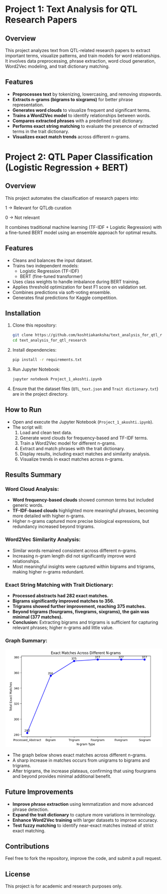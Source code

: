 # Project 1: Text Analysis for QTL Research Papers

## Overview

This project analyzes text from QTL-related research papers to extract important terms, visualize patterns, and train models for word relationships. It involves data preprocessing, phrase extraction, word cloud generation, Word2Vec modeling, and trait dictionary matching.

## Features

- **Preprocesses text** by tokenizing, lowercasing, and removing stopwords.
- **Extracts n-grams (bigrams to sixgrams)** for better phrase representation.
- **Generates word clouds** to visualize frequent and significant terms.
- **Trains a Word2Vec model** to identify relationships between words.
- **Compares extracted phrases** with a predefined trait dictionary.
- **Performs exact string matching** to evaluate the presence of extracted terms in the trait dictionary.
- **Visualizes exact match trends** across different n-grams.

# Project 2: QTL Paper Classification (Logistic Regression + BERT)
## Overview
This project automates the classification of research papers into:

1 → Relevant for QTLdb curation

0 → Not relevant

It combines traditional machine learning (TF-IDF + Logistic Regression) with a fine-tuned BERT model using an ensemble approach for optimal results.

## Features
* Cleans and balances the input dataset.
* Trains two independent models:
   * Logistic Regression (TF-IDF)
   * BERT (fine-tuned transformer)
* Uses class weights to handle imbalance during BERT training.
* Applies threshold optimization for best F1 score on validation set.
* Combines predictions via soft-voting ensemble.
* Generates final predictions for Kaggle competition.

## Installation

1. Clone this repository:
   ```bash
   git clone https://github.com/koshtiakanksha/text_analysis_for_qtl_research.git
   cd text_analysis_for_qtl_research
   ```
2. Install dependencies:
   ```bash
   pip install -r requirements.txt
   ```
3. Run Jupyter Notebook:
   ```bash
   jupyter notebook Project_1_akoshti.ipynb
   ```
4. Ensure that the dataset files (`QTL_text.json` and `Trait dictionary.txt`) are in the project directory.

## How to Run

- Open and execute the Jupyter Notebook (`Project_1_akoshti.ipynb`).
- The script will:
  1. Load and clean text data.
  2. Generate word clouds for frequency-based and TF-IDF terms.
  3. Train a Word2Vec model for different n-grams.
  4. Extract and match phrases with the trait dictionary.
  5. Display results, including exact matches and similarity analysis.
  6. Visualize trends in exact matches across n-grams.

## Results Summary

### **Word Cloud Analysis:**

- **Word frequency-based clouds** showed common terms but included generic words.
- **TF-IDF-based clouds** highlighted more meaningful phrases, becoming more detailed with higher n-grams.
- Higher n-grams captured more precise biological expressions, but redundancy increased beyond trigrams.

### **Word2Vec Similarity Analysis:**

- Similar words remained consistent across different n-grams.
- Increasing n-gram length did not significantly improve word relationships.
- Most meaningful insights were captured within bigrams and trigrams, making higher n-grams redundant.

### **Exact String Matching with Trait Dictionary:**

- **Processed abstracts had 282 exact matches.**
- **Bigrams significantly improved matches to 356.**
- **Trigrams showed further improvement, reaching 375 matches.**
- **Beyond trigrams (fourgrams, fivegrams, sixgrams), the gain was minimal (377 matches).**
- **Conclusion:** Extracting bigrams and trigrams is sufficient for capturing relevant phrases; higher n-grams add little value.

### **Graph Summary:**

![graph](graph.png)
- The graph below shows exact matches across different n-grams.
- A sharp increase in matches occurs from unigrams to bigrams and trigrams.
- After trigrams, the increase plateaus, confirming that using fourgrams and beyond provides minimal additional benefit.



## Future Improvements

- **Improve phrase extraction** using lemmatization and more advanced phrase detection.
- **Expand the trait dictionary** to capture more variations in terminology.
- **Enhance Word2Vec training** with larger datasets to improve accuracy.
- **Test fuzzy matching** to identify near-exact matches instead of strict exact matching.

## Contributions

Feel free to fork the repository, improve the code, and submit a pull request.

## License

This project is for academic and research purposes only.

